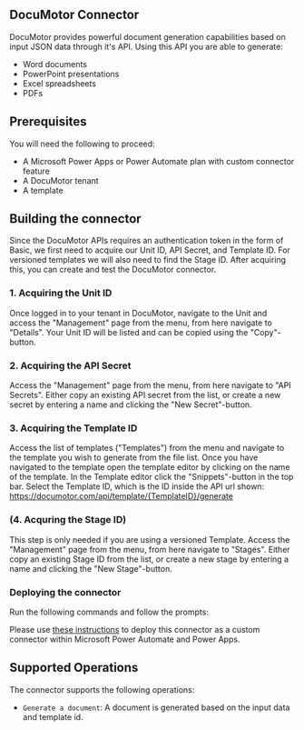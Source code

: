 
## DocuMotor Connector
DocuMotor provides powerful document generation capabilities based on input JSON data through it's API. Using this API you are able to generate:
* Word documents
* PowerPoint presentations
* Excel spreadsheets
* PDFs

## Prerequisites
You will need the following to proceed:
* A Microsoft Power Apps or Power Automate plan with custom connector feature
* A DocuMotor tenant
* A template

## Building the connector 
Since the DocuMotor APIs requires an authentication token in the form of Basic, we first need to acquire our Unit ID, API Secret, and Template ID. For versioned templates we will also need to find the Stage ID. After acquiring this, you can create and test the DocuMotor connector.

### 1. Acquiring the Unit ID
Once logged in to your tenant in DocuMotor, navigate to the Unit and access the "Management" page from the menu, from here navigate to "Details". Your Unit ID will be listed and can be copied using the "Copy"-button.

### 2. Acquiring the API Secret
Access the "Management" page from the menu, from here navigate to "API Secrets". Either copy an existing API secret from the list, or create a new secret by entering a name and clicking the "New Secret"-button.

### 3. Acquiring the Template ID
Access the list of templates ("Templates") from the menu and navigate to the template you wish to generate from the file list. Once you have navigated to the template open the template editor by clicking on the name of the template.
In the Template editor click the "Snippets"-button in the top bar.
Select the Template ID, which is the ID inside the API url shown:  https://documotor.com/api/template/{TemplateID}/generate

### (4. Acquring the Stage ID)
This step is only needed if you are using a versioned Template.
Access the "Management" page from the menu, from here navigate to "Stages". Either copy an existing Stage ID from the list, or create a new stage by entering a name and clicking the "New Stage"-button.

### Deploying the connector
Run the following commands and follow the prompts:

Please use [these instructions](https://docs.microsoft.com/en-us/connectors/custom-connectors/paconn-cli) to deploy this connector as a custom connector within Microsoft Power Automate and Power Apps.

## Supported Operations
The connector supports the following operations:
* `Generate a document`: A document is generated based on the input data and template id.